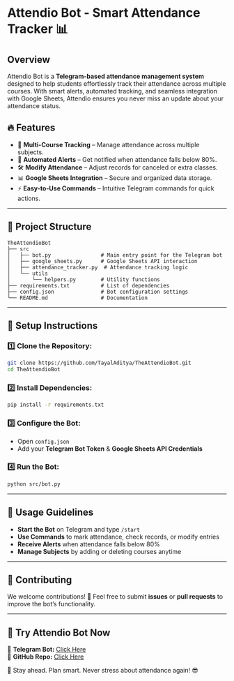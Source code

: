 # Attendio Bot - Smart Attendance Tracker 📊

## Overview
Attendio Bot is a **Telegram-based attendance management system** designed to help students effortlessly track their attendance across multiple courses. With smart alerts, automated tracking, and seamless integration with Google Sheets, Attendio ensures you never miss an update about your attendance status.

## 🔥 Features
- 📌 **Multi-Course Tracking** – Manage attendance across multiple subjects.
- 🚨 **Automated Alerts** – Get notified when attendance falls below 80%.
- 🛠️ **Modify Attendance** – Adjust records for canceled or extra classes.
- 📊 **Google Sheets Integration** – Secure and organized data storage.
- ⚡ **Easy-to-Use Commands** – Intuitive Telegram commands for quick actions.

---
## 📁 Project Structure
```
TheAttendioBot
├── src
│   ├── bot.py                # Main entry point for the Telegram bot
│   ├── google_sheets.py      # Google Sheets API interaction
│   ├── attendance_tracker.py  # Attendance tracking logic
│   └── utils
│       └── helpers.py        # Utility functions
├── requirements.txt          # List of dependencies
├── config.json               # Bot configuration settings
└── README.md                 # Documentation
```

---
## 🚀 Setup Instructions
### 1️⃣ Clone the Repository:
```bash
git clone https://github.com/TayalAditya/TheAttendioBot.git
cd TheAttendioBot
```
### 2️⃣ Install Dependencies:
```bash
pip install -r requirements.txt
```
### 3️⃣ Configure the Bot:
- Open `config.json`
- Add your **Telegram Bot Token** & **Google Sheets API Credentials**

### 4️⃣ Run the Bot:
```bash
python src/bot.py
```

---
## 📌 Usage Guidelines
- **Start the Bot** on Telegram and type `/start`
- **Use Commands** to mark attendance, check records, or modify entries
- **Receive Alerts** when attendance falls below 80%
- **Manage Subjects** by adding or deleting courses anytime

---
## 🤝 Contributing
We welcome contributions! 🚀 Feel free to submit **issues** or **pull requests** to improve the bot’s functionality.

---
## 📲 Try Attendio Bot Now
🔗 **Telegram Bot:** [Click Here](https://telegram.me/TheAttendioBot)  
🔗 **GitHub Repo:** [Click Here](https://github.com/TayalAditya/TheAttendioBot)  

📌 Stay ahead. Plan smart. Never stress about attendance again! 😎

